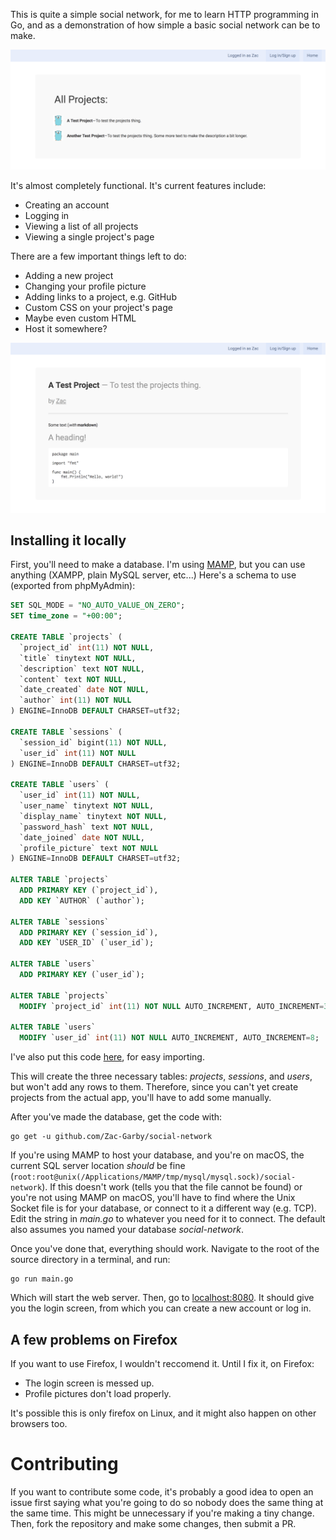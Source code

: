 This is quite a simple social network, for me to learn HTTP programming in Go, and as a demonstration of how simple a basic social network can be to make.

![](stuff/index.png)

It's almost completely functional. It's current features include:

 - Creating an account
 - Logging in
 - Viewing a list of all projects
 - Viewing a single project's page

There are a few important things left to do:

 - Adding a new project
 - Changing your profile picture
 - Adding links to a project, e.g. GitHub
 - Custom CSS on your project's page
 - Maybe even custom HTML
 - Host it somewhere?

![](stuff/project.png)

## Installing it locally

First, you'll need to make a database. I'm using [MAMP](https://www.mamp.info/en/), but you can use anything (XAMPP, plain MySQL server, etc...) Here's a schema to use (exported from phpMyAdmin):

```sql
SET SQL_MODE = "NO_AUTO_VALUE_ON_ZERO";
SET time_zone = "+00:00";

CREATE TABLE `projects` (
  `project_id` int(11) NOT NULL,
  `title` tinytext NOT NULL,
  `description` text NOT NULL,
  `content` text NOT NULL,
  `date_created` date NOT NULL,
  `author` int(11) NOT NULL
) ENGINE=InnoDB DEFAULT CHARSET=utf32;

CREATE TABLE `sessions` (
  `session_id` bigint(11) NOT NULL,
  `user_id` int(11) NOT NULL
) ENGINE=InnoDB DEFAULT CHARSET=utf32;

CREATE TABLE `users` (
  `user_id` int(11) NOT NULL,
  `user_name` tinytext NOT NULL,
  `display_name` tinytext NOT NULL,
  `password_hash` text NOT NULL,
  `date_joined` date NOT NULL,
  `profile_picture` text NOT NULL
) ENGINE=InnoDB DEFAULT CHARSET=utf32;

ALTER TABLE `projects`
  ADD PRIMARY KEY (`project_id`),
  ADD KEY `AUTHOR` (`author`);

ALTER TABLE `sessions`
  ADD PRIMARY KEY (`session_id`),
  ADD KEY `USER_ID` (`user_id`);

ALTER TABLE `users`
  ADD PRIMARY KEY (`user_id`);

ALTER TABLE `projects`
  MODIFY `project_id` int(11) NOT NULL AUTO_INCREMENT, AUTO_INCREMENT=3;

ALTER TABLE `users`
  MODIFY `user_id` int(11) NOT NULL AUTO_INCREMENT, AUTO_INCREMENT=8;
```

I've also put this code [here](stuff/schema.sql), for easy importing.

This will create the three necessary tables: _projects_, _sessions_, and _users_, but won't add any rows to them. Therefore, since you can't yet create projects from the actual app, you'll have to add some manually.

After you've made the database, get the code with:

```
go get -u github.com/Zac-Garby/social-network
```

If you're using MAMP to host your database, and you're on macOS, the current SQL server location _should_ be fine (`root:root@unix(/Applications/MAMP/tmp/mysql/mysql.sock)/social-network`). If this doesn't work (tells you that the file cannot be found) or you're not using MAMP on macOS, you'll have to find where the Unix Socket file is for your database, or connect to it a different way (e.g. TCP). Edit the string in _main.go_ to whatever you need for it to connect. The default also assumes you named your database _social-network_.

Once you've done that, everything should work. Navigate to the root of the source directory in a terminal, and run:

```
go run main.go
```

Which will start the web server. Then, go to [localhost:8080](localhost:8080). It should give you the login screen, from which you can create a new account or log in.

## A few problems on Firefox

If you want to use Firefox, I wouldn't reccomend it. Until I fix it, on Firefox:

 - The login screen is messed up.
 - Profile pictures don't load properly.

It's possible this is only firefox on Linux, and it might also happen on other browsers too.

# Contributing

If you want to contribute some code, it's probably a good idea to open an issue first saying what you're going to do so nobody does the same thing at the same time. This might be unnecessary if you're making a tiny change. Then, fork the repository and make some changes, then submit a PR.